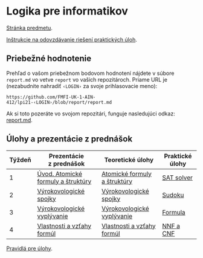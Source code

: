 Logika pre informatikov
========================

[Stránka predmetu](https://dai.fmph.uniba.sk/w/Course:Mathematics_4/sk).

[Inštrukcie na odovzdávanie riešení praktických úloh](docs/odovzdavanie.md).

Priebežné hodnotenie
--------------------

Prehľad o vašom priebežnom bodovom hodnotení nájdete v súbore `report.md`
vo vetve `report` vo vašich repozitároch. Priame URL je (nezabudnite
nahradiť `‹LOGIN›` za svoje prihlasovacie meno):

    https://github.com/FMFI-UK-1-AIN-412/lpi21-‹LOGIN›/blob/report/report.md

Ak si toto pozeráte vo svojom repozitári, funguje nasledujúci odkaz:
[report.md](../../blob/report/report.md).

Úlohy a prezentácie z prednášok
-------------------------------

| Týždeň | Prezentácie z prednášok | Teoretické úlohy | Praktické úlohy |
|--------|-----------|------------------|-----------------|
| 1 | [Úvod. Atomické formuly a štruktúry](prednasky/pr01.pdf) | [Atomické formuly a štruktúry](teoreticke/tu01.pdf) | [SAT solver](prakticke/pu01) |
| 2 | [Výrokovologické spojky](prednasky/pr02.pdf) | [Výrokovologické spojky](teoreticke/tu02.pdf) | [Sudoku](prakticke/pu02) |
| 3 | [Výrokovologické vyplývanie](prednasky/pr03.pdf) | [Výrokovologické vyplývanie](teoreticke/tu03.pdf) | [Formula](prakticke/pu03) |
| 4 | [Vlastnosti a vzťahy formúl](prednasky/pr04.pdf) | [Vlastnosti a vzťahy formúl](teoreticke/tu04.pdf) | [NNF a CNF](prakticke/pu04) |

[Pravidlá pre úlohy](http://dai.fmph.uniba.sk/w/Course:Mathematics_4/sk#pravidla-uloh).
